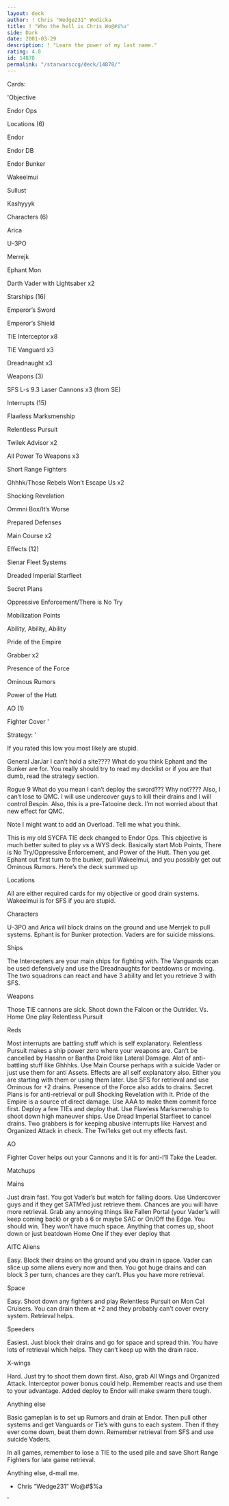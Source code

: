 ```yaml
---
layout: deck
author: ! Chris "Wedge231" Wodicka
title: ! "Who the hell is Chris Wo@#$%a"
side: Dark
date: 2001-03-29
description: ! "Learn the power of my last name."
rating: 4.0
id: 14878
permalink: "/starwarsccg/deck/14878/"
---
```

Cards: 

'Objective 

Endor Ops


Locations (6) 

Endor

Endor DB

Endor Bunker

Wakeelmui 

Sullust 

Kashyyyk 


Characters (6) 

Arica 

U-3PO 

Merrejk 

Ephant Mon

Darth Vader with Lightsaber x2


Starships (16) 

Emperor’s Sword

Emperor’s Shield 

TIE Interceptor x8

TIE Vanguard x3

Dreadnaught x3 


Weapons (3) 

SFS L-s 9.3 Laser Cannons x3 (from SE) 


Interrupts (15) 

Flawless Marksmenship 

Relentless Pursuit 

Twilek Advisor x2 

All Power To Weapons x3 

Short Range Fighters 

Ghhhk/Those Rebels Won’t Escape Us x2

Shocking Revelation 

Ommni Box/It&#8217;s Worse 

Prepared Defenses 

Main Course x2


Effects (12) 

Sienar Fleet Systems 

Dreaded Imperial Starfleet 

Secret Plans 

Oppressive Enforcement/There is No Try 

Mobilization Points 

Ability, Ability, Ability 

Pride of the Empire 

Grabber x2 

Presence of the Force 

Ominous Rumors

Power of the Hutt


AO (1) 

Fighter Cover '

Strategy: '

If you rated this low you most likely are stupid. 


General JarJar I can’t hold a site???? What do you think Ephant and the Bunker are for. You really should try to read my decklist or if you are that dumb, read the strategy section.


Rogue 9 What do you mean I can’t deploy the sword??? Why not???? Also, I can’t lose to QMC. I will use undercover guys to kill their drains and I will control Bespin. Also, this is a pre-Tatooine deck. I’m not worried about that new effect for QMC.






Note I might want to add an Overload. Tell me what you think.


This is my old SYCFA TIE deck changed to Endor Ops. This objective is much better suited to play vs a WYS deck. Basically start Mob Points, There is No Try/Oppressive Enforcement, and Power of the Hutt. Then you get Ephant out first turn to the bunker, pull Wakeelmui, and you possibly get out Ominous Rumors. Here’s the deck summed up


Locations 

All are either required cards for my objective or good drain systems. Wakeelmui is for SFS if you are stupid.


Characters

U-3PO and Arica will block drains on the ground and use Merrjek to pull systems. Ephant is for Bunker protection. Vaders are for suicide missions.


Ships

The Intercepters are your main ships for fighting with. The Vanguards ccan be used defensively and use the Dreadnaughts for beatdowns or moving. The two squadrons can react and have 3 ability and let you retrieve 3 with SFS.


Weapons

Those TIE cannons are sick. Shoot down the Falcon or the Outrider. Vs. Home One play Relentless Pursuit


Reds

Most interrupts are battling stuff which is self explanatory. Relentless Pursuit makes a ship power zero where your weapons are. Can’t be cancelled by Hasshn or Bantha Droid like Lateral Damage. Alot of anti-battling stuff like Ghhhks. Use Main Course perhaps with a suicide Vader or just use them for anti Assets. Effects are all self explanatory also. Either you are starting with them or using them later. Use SFS for retrieval and use Ominous for +2 drains. Presence of the Force also adds to drains. Secret Plans is for anti-retrieval or pull Shocking Revelation with it. Pride of the Empire is a source of direct damage. Use AAA to make them commit force first. Deploy a few TIEs and deploy that. Use Flawless Marksmenship to shoot down high maneuver ships. Use Dread Imperial Starfleet to cancel drains. Two grabbers is for keeping abusive interrupts like Harvest and Organized Attack in check. The Twi’leks get out my effects fast.


AO

Fighter Cover helps out your Cannons and it is for anti-I’ll Take the Leader.


Matchups


Mains

Just drain fast. You got Vader’s but watch for falling doors. Use Undercover guys and if they get SATM’ed just retrieve them. Chances are you will have more retrieval. Grab any annoying things like Fallen Portal (your Vader’s will keep coming back) or grab a 6 or maybe SAC or On/Off the Edge. You should win. They won’t have much space. Anything that comes up, shoot down or just beatdown Home One if they ever deploy that


AITC Aliens

Easy. Block their drains on the ground and you drain in space. Vader can slice up some aliens every now and then. You got huge drains and can block 3 per turn, chances are they can’t. Plus you have more retrieval.


Space

Easy. Shoot down any fighters and play Relentless Pursuit on Mon Cal Cruisers. You can drain them at +2 and they probably can’t cover every system. Retrieval helps.


Speeders

Easiest. Just block their drains and go for space and spread thin. You have lots of retrieval which helps. They can’t keep up with the drain race. 


X-wings

Hard. Just try to shoot them down first. Also, grab All Wings and Organized Attack. Interceptor power bonus could help. Remember reacts and use them to your advantage. Added deploy to Endor will make swarm there tough.


Anything else

Basic gameplan is to set up Rumors and drain at Endor. Then pull other systems and get Vanguards or Tie’s with guns to each system. Then if they ever come down, beat them down. Remember retrieval from SFS and use suicide Vaders. 


In all games, remember to lose a TIE to the used pile and save Short Range Fighters for late game retrieval. 


Anything else, d-mail me. 


- Chris ”Wedge231” Wo@#$%a


'
